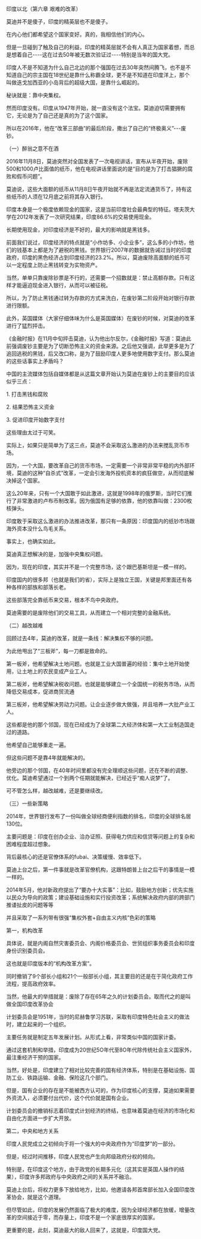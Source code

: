 印度以北（第六章 艰难的改革）
<p>莫迪并不是傻子，印度的精英层也不是傻子。</p>
<p>在内心他们都希望这个国家变好。真的，我相信他们的内心。</p>
<p>但是一旦碰到了触及自己的利益，印度的精英层就不会有人真正为国家着想，而总是想着自己----这在过去50年被无数次验证过----特别是当年的国大党。</p>
<p>印度人不是不知道为什么自己北边的那个强国在过去30年突然间腾飞，也不是不知道自己的宗主国在18世纪是靠什么称霸全球，更不是不知道在印度洋上，那个叫做迭戈加西亚的小岛背后的超级大国，是靠什么崛起的。</p>
<p>秘诀就是：靠中央集权。</p>
<p>然而印度没有。印度从1947年开始，就一直没有这个法宝。莫迪迫切需要拥有它，无论是为了自己还是真的为了这个国家。</p>
<p>所以在2016年，他在“改革三部曲”的最后阶段，撒出了自己的“终极奥义”---废钞。</p>
<p>（一）醉翁之意不在酒</p>
<p>2016年11月8日，莫迪突然对全国发表了一次电视讲话，宣布从半夜开始，废除500和1000卢比面值的纸币，他在电视讲话里面说的是“目的是为了打击猖獗的腐败和假币问题”。</p>
<p>莫迪说，这些大面额的纸币从11月8日午夜开始就不再是法定流通货币了，持有这些纸币的人须在12月底之前将其存入银行。</p>
<p>印度本身是一个极度依赖现金的国家，这是当前印度社会最典型的特征。塔夫茨大学在2012年发表了一次研究结果，印度86.6%的交易使用现金。</p>
<p>长期使用现金，对印度经济是不好的，最大的影响就是黑钱多。</p>
<p>前面我们说过，印度经济的特点就是“小作坊多、小企业多”，这么多的小作坊，他们的钱基本上都是为了避税的黑钱。世界银行2007年的数据就告诫过当时的印度政府，印度的黑色经济占到印度经济的23.2%。所以，莫迪废除高面额的纸币可以一定程度上防止黑钱转变为实物资产。</p>
<p>当然，单单只靠废除钞票是不行的，还需要一个招数就是：禁止高额存款。只有这样才能逼迫现金进入银行，从而可以被征税。</p>
<p>所以，为了防止黑钱通过转为存款的方式来洗白，在废钞第二阶段开始对银行存款进行限额。</p>
<p>此外，英国媒体（大家仔细体味为什么是英国媒体）在废钞的时候，对莫迪的改革进行了猛烈抨击。</p>
<p>《金融时报》在11月中旬抨击莫迪，认为他出尔反尔，《金融时报》写道：莫迪此前强调废钞主要是为了切断恐怖主义的资金来源。之后他又强调，此举更多是为了追回逃税的黑钱，后又改口称，是为了鼓励印度人更多地使用数字支付。那么莫迪的这些话事实上矛盾吗？</p>
<p>中国的主流媒体包括自媒体都是从这篇文章开始认为莫迪在废钞上的主要目的应该似乎三点：</p>
<p>1.	打击黑钱和腐败
</p>
<p>2.	结果恐怖主义资金
</p>
<p>3.	促进印度开始数字支付
</p>
<p>这些理由太过于可笑。</p>
<p>实际上，如果只是简单为了这三点，莫迪不会采取这么激进的办法来搅乱货币市场。</p>
<p>因为，一个大国，要改革自己的货币市场，一定需要一个非常非常平稳的内外部环境，莫迪的这种“自杀式”改革，一定会引发海外投机资本的疯狂做空，从而彻底解决掉这个国家。</p>
<p>这么20年来，只有一个大国敢于如此激进，这就是1998年的俄罗斯，当时它们推行了非常激进的卢布币制改革。因为俄国有足够的依靠，他的依靠叫做：2300枚核弹头。</p>
<p>印度敢于采取这么激进的办法推进改革，那只有一条原因：印度国内的纸钞市场跟海外资本没什么鸟毛关系。</p>
<p>事实上，也确实如此。</p>
<p>莫迪真正想解决的是，加强中央集权问题。</p>
<p>因为，现在的印度，其实并不是一个完整市场，这个跟巴基斯坦是一模一样的。</p>
<p>印度国内的很多邦（也就是我们的省），实际上是独立王国，关键是邦里面还有各种各样的部族和部落长老。</p>
<p>这些部落完全靠纸币来交易，根本不鸟中央政府。</p>
<p>莫迪需要的是废除他们的交易工具，从而建立一个相对完整的金融系统。</p>
<p>（二）越改越难</p>
<p>回顾过去4年，莫迪的改革，就是一条线：解决集权不够的问题。</p>
<p>为此他甩出了“三板斧”，每一刀都是致命的。</p>
<p>第一板斧，他希望解决土地问题。也就是工业大国普遍的经验：集中土地开始使用，让土地上的农民变成产业工人。</p>
<p>第二板斧，他希望解决税收问题。也就是能够建立一个全国统一的税务市场，从而降低交易成本，促进商贸流通</p>
<p>第三板斧，他希望解决劳动力问题。让企业逐步做大做强，并且培养一大批产业工人。</p>
<p>这些都是他的那个邻国，现在已经成为了全球第二大经济体和第一大工业制造国走过的道路。</p>
<p>他希望自己能够重走一遍。</p>
<p>但这些问题不是靠4年就能解决的。</p>
<p>他旁边的那个邻国，在40年时间里都没有完全理顺这些问题，还在不断的调整、优化。莫迪希望通过一个到两个任期就能解决，已经近乎“痴人说梦”了。</p>
<p>可不管怎么样，越改越难，还是要继续改。</p>
<p>（三）一些新策略</p>
<p>2014年，世界银行发布了一份叫做全球经商便利指数的排名，印度的全球排名居130位。</p>
<p>主要问题是：印度在创办企业、洽办证照、获得电力供应和信贷等问题上的复杂和困难程度超过想象。</p>
<p>背后最核心的还是官僚体系的fubai、决策缓慢、效率低下。</p>
<p>莫迪上台之后，第一件事就是改革官僚机构，这跟特朗普上台之后干的事情是一模一样的。</p>
<p>2014年5月，他对新政府提出了“要办十大实事”：比如，鼓励地方创新；优先实施以民众为导向的政策；建设基础设施和实行投资改革；系统解决政府内部的跨部门推诿扯皮的问题等等</p>
<p>并且采取了一系列带有很强“集权外套+自由主义内核”色彩的策略</p>
<p>第一，机构改革</p>
<p>具体说，就是内阁自然灾害委员会、内阁价格委员会、世贸组织事务委员会和印度身份识别委员会。</p>
<p>这也就是印度版本的“机构改革方案”。</p>
<p>同时撤销了9个部长小组和21个一般部长小组，其主要目的还是在于简化政府工作流程，提高政府效率。</p>
<p>当然，他最大的举措就是：废除了存在65年之久的计划委员会。取而代之的是叫做全国印度改革协会</p>
<p>计划委员会是1951年，当时的尼赫鲁学习苏联，采取有印度特色社会主义的做法时，建立起来的一个组织。</p>
<p>主要任务就是制定五年发展计划。从形式上看，非常类似中国的国家计委。</p>
<p>通过这套机制和举措，印度成为20世纪5O年代至8O年代除传统社会主义国家外，最注重经济干预的国家。</p>
<p>当然，好处是，印度建立了相对比较完善的国有经济体系，特别是在基础设施、国防工业、铁路运输、金融、保险这几个部门。</p>
<p>但是，国有企业的存在是不能被西方认可的，作为印度核心的支撑，莫迪如果需要外资流入，必须要付出代价，这个代价就是国有企业。</p>
<p>计划委员会的撤销标志着印度式计划经济的终结，也意味着莫迪在经济的市场化和自由化方面进一步扩大开放。</p>
<p>第二，中央和地方关系</p>
<p>印度人民党成立之初倾向于将一个强大的中央政府作为“印度梦”的一部分。</p>
<p>但是，经过时间推移，印度人民党也产生向邦级政府分权的倾向。</p>
<p>特别是，在印度这个地方，由于政党的长期多元化（这其实是英国人操作的结果），印度许多邦政府与中央政府之间的关系并不融洽。</p>
<p>莫迪上台后，将权力更多下放给地方，比如，他邀请各邦首席部长加入全国印度改革协会，就是这个道理。</p>
<p>但尽管如此，印度的发展仍然面临了极大的难度，因为全球经济都在放缓，增量改革的空间接近于零，而存量上，印度不是一个家底很厚实的国家。</p>
<p>更重要的是，此刻，莫迪最大的敌人回来了，这就是，印度国大党。</p>
